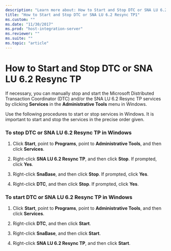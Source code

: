```yaml
---
description: "Learn more about: How to Start and Stop DTC or SNA LU 6.2 Resync TP"
title: "How to Start and Stop DTC or SNA LU 6.2 Resync TP1"
ms.custom: ""
ms.date: "11/30/2017"
ms.prod: "host-integration-server"
ms.reviewer: ""
ms.suite: ""
ms.topic: "article"
---
```

# How to Start and Stop DTC or SNA LU 6.2 Resync TP
If necessary, you can manually stop and start the Microsoft Distributed Transaction Coordinator (DTC) and/or the SNA LU 6.2 Resync TP services by clicking **Services** in the **Administrative Tools** menu in Windows.  
  
 Use the following procedures to start or stop services in Windows. It is important to start and stop the services in the precise order given.  
  
### To stop DTC or SNA LU 6.2 Resync TP in Windows  
  
1.  Click **Start**, point to **Programs**, point to **Administrative Tools**, and then click **Services**.  
  
2.  Right-click **SNA LU 6.2 Resync TP**, and then click **Stop**. If prompted, click **Yes**.  
  
3.  Right-click **SnaBase**, and then click **Stop**. If prompted, click **Yes**.  
  
4.  Right-click **DTC**, and then click **Stop**. If prompted, click **Yes**.  
  
### To start DTC or SNA LU 6.2 Resync TP in Windows  
  
1.  Click **Start**, point to **Programs**, point to **Administrative Tools**, and then click **Services**.  
  
2.  Right-click **DTC**, and then click **Start**.  
  
3.  Right-click **SnaBase**, and then click **Start**.  
  
4.  Right-click **SNA LU 6.2 Resync TP**, and then click **Start**.
